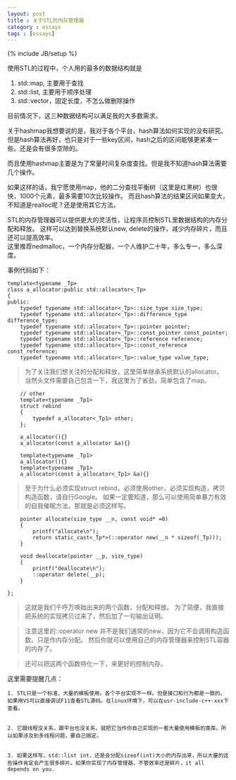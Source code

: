```yaml
---
layout: post
title : 关于STL的内存管理器
category : essays
tags : [essays]
---
```

{% include JB/setup %}


使用STL的过程中，个人用的最多的数据结构就是


1. std::map, 主要用于查找
2. std::list, 主要用于顺序处理
3. std::vector，固定长度，不怎么做删除操作


目前情况下，这三种数据结构可以满足我的大多数需求。  


关于hashmap我想要说的是，我对于各个平台，hash算法如何实现的没有研究。
但是hash算法再好，也只是对于一些key区间，hash之后的区间能够更紧凑一些。还是会有很多空隙的。  


而且使用hashmap主要是为了常量时间复杂度查找。但是我不知道hash算法需要几个操作。  


如果这样的话，我宁愿使用map，他的二分查找平衡树（这里是红黑树）也很快，1000个元素，最多需要10次比较操作。
而且hash算法的结果区间如果变大，不知道是realloc呢？还是使用其它方法。


STL的内存管理器可以提供更大的灵活性，让程序员控制STL里数据结构的内存分配和释放。
这样可以达到替换系统默认new, delete的操作，减少内存碎片，而且还可以提高效率。  
这里推荐nedmalloc，一个内存分配器，一个人维护二十年，多么专一，多么深度。  


事例代码如下：  


    template<typename _Tp>
    class a_allocator:public std::allocator<_Tp>
    {
    public:
        typedef typename std::allocator<_Tp>::size_type size_type;
        typedef typename std::allocator<_Tp>::difference_type difference_type;
        typedef typename std::allocator<_Tp>::pointer pointer;
        typedef typename std::allocator<_Tp>::const_pointer const_pointer;
        typedef typename std::allocator<_Tp>::reference reference;
        typedef typename std::allocator<_Tp>::const_reference const_reference;
        typedef typename std::allocator<_Tp>::value_type value_type;


> 为了关注我们想关注的分配和释放，这里简单继承系统默认的allocator。
> 当然头文件需要自己包含一下，我这里为了省劲，简单包含了map。


	    // other
	    template<typename _Tp1>
	    struct rebind
	    {
	    	typedef a_allocator<_Tp1> other;
	    };
	    
	    a_allocator(){}
	    a_allocator(const a_allocator &a){}
	    
	    template<typename _Tp1>
	    a_allocator(){}
	    template<typename _Tp1>
	    a_allocator(const a_allocator<_Tp1> &a){}


> 至于为什么必须实现struct rebind，必须使用other，必须实现构造，拷贝构造函数，请自行Google。
> 如果一定要知道，那么可以使用简单暴力有效的自我催眠方法，那就是必须这样写。


	    pointer allocate(size_type __n, const void* =0)
	    {
	    	printf("allocate\n");
	    	return static_cast<_Tp*>(::operator new(__n * sizeof(_Tp)));		
	    }
	    
	    void deallocate(pointer __p, size_type)
	    {
	    	printf("deallocate\n");		
	    	::operator delete(__p);
	    }
	
    };


> 这就是我们千呼万唤始出来的两个函数，分配和释放。
> 为了简便，我直接把系统的实现拷贝过来了，然后加了一句输出证明。
	

> 注意这里的::operator new 并不是我们通常的new，因为它不会调用构造函数。只是作内存分配。
> 然后你就可以使用自己的内存管理器来控制STL容器的内存了。


> 还可以把这两个函数特化一下，来更好的控制内存。   


这里需要提醒几点：


    1. STL只是一个标准，大量的模板使用。各个平台实现不一样。但是接口和行为都是一致的。如果用VS可以直接调试F11查看STL源码。在linux环境下，可以在usr-include-c++-xxx下查看。
    
    
    2. 它跟线程没关系，跟平台也没关系，就把它当作你自己实现的一套大量使用模板的类库。所以如果涉及到多线程问题，要自己搞定。
    
    
    3. 如果这样写，std::list int，还是会分配sizeof(int)大小的内存出来，所以大量的这些操作肯定会产生很多碎片。如果你实现了内存管理器，不管效率还是碎片，it all depends on you.

